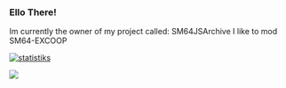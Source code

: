 ### Ello There!

Im currently the owner of my project called: SM64JSArchive
I like to mod SM64-EXCOOP

[![statistiks](https://github-readme-stats.vercel.app/api?username=GManTheMarioGuy&theme=synthwave&show_icons=true)](https://github.com/anuraghazra/github-readme-stats)

<a href="https://github.com/sm64jsarchived/sm64jsarchive">
  <img align="center" src="https://github-readme-stats.vercel.app/api/pin/?username=sm64jsarchived&repo=dark&theme=synthwave" />
</a>
<!--
## Web development stuff That I work with (Rust for servers!)
<div align="left">
  <img src="https://cdn.jsdelivr.net/gh/devicons/devicon/icons/rust/rust-plain.svg" height="30" width="42" alt="rust logo"  />

  <img src="https://cdn.jsdelivr.net/gh/devicons/devicon/icons/javascript/javascript-original.svg" height="30" width="42" alt="javascript logo"  />
</div>

###

<div align="left">
  <img src="https://cdn.jsdelivr.net/gh/devicons/devicon/icons/nodejs/nodejs-original.svg" height="30" width="42" alt="nodejs logo"  />
